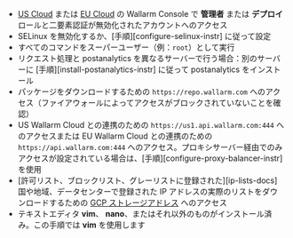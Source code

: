 * [US Cloud](https://us1.my.wallarm.com/) または [EU Cloud](https://my.wallarm.com/) の Wallarm Console で **管理者** または **デプロイ** ロールと二要素認証が無効化されたアカウントへのアクセス
* SELinux を無効化するか、[手順][configure-selinux-instr] に従って設定
* すべてのコマンドをスーパーユーザー（例：`root`）として実行
* リクエスト処理と postanalytics を異なるサーバーで行う場合：別のサーバーに [手順][install-postanalytics-instr] に従って postanalytics をインストール
* パッケージをダウンロードするための `https://repo.wallarm.com` へのアクセス（ファイアウォールによってアクセスがブロックされていないことを確認）
* US Wallarm Cloud との連携のための `https://us1.api.wallarm.com:444` へのアクセスまたは EU Wallarm Cloud との連携のための `https://api.wallarm.com:444` へのアクセス。プロキシサーバー経由でのみアクセスが設定されている場合は、[手順][configure-proxy-balancer-instr] を使用
* [許可リスト、ブロックリスト、グレーリストに登録された][ip-lists-docs] 国や地域、データセンターで登録された IP アドレスの実際のリストをダウンロードするための [GCP ストレージアドレス](https://www.gstatic.com/ipranges/goog.json) へのアクセス
* テキストエディタ **vim**、 **nano**、またはそれ以外のものがインストール済み。この手順では **vim** を使用します